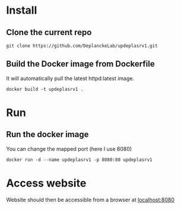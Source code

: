# Install

## Clone the current repo

```shell
git clone https://github.com/DeplanckeLab/updeplasrv1.git
```

## Build the Docker image from Dockerfile

It will automatically pull the latest httpd:latest image.

```shell
docker build -t updeplasrv1 .
```

# Run

## Run the docker image

You can change the mapped port (here I use 8080)

```shell
docker run -d --name updeplasrv1 -p 8080:80 updeplasrv1
```

# Access website

Website should then be accessible from a browser at [localhost:8080](http://localhost:8080)
